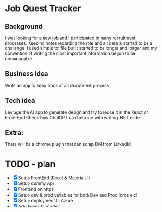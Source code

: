 ﻿# Job Quest Tracker

## Background
I was looking for a new job and I participated in many recruitment processes. Keeping notes regarding the role and all details started to be a challange. I used simple txt file but it started to be longer and longer and my convention of writing the most important information begun to be unmanagable 

## Business idea
Write an app to keep track of all recrutment process

## Tech idea
Levrage the AI app to generate design and try to reuse it in the React on Front-End
Check how ChatGPT can help me with writing .NET code

## Extra:
There will be a chrome plugin that can scrap DM from LinkedId


# TODO - plan
- [x] Setup FrontEnd (React & MaterialUI)
- [x] Setup dummy Api
- [x] Frontend on https
- [x] Setup dev & prod variables for both Dev and Prod (cros etc)
- [x] Setup deployment to Azure
- [x] Add Evens to models
- [ ] * Add Form to add/edit/view Recruitment Process & Events
      (Make nice view forms (text field disabled)?
      (improve edit froms (get correct inputs for dropdown)
      (reload table data after all actions - including adding new Process)
      (add button to add event for exising process)
      (fix buttons positions and style on each form)
      (make each form of the same size)
      (Make table header bolded)
- [ ] Prepare Mappings for dropdowns (nice names with spaces)
- [ ] Add Google Auth
- [ ] Add Persistent storage (CosmosDB, AzureSQL, Redis?)
- [ ] Conditional formatting to pritify the table

# TODO - backlog
- [ ] Drag and drop attachement & save it to blob or document DB
- [ ] Add Recrutiment Cycle (and group Recruitment processes)
- [ ] (consider) Split Company and R.Process


## Tricks & Things to remember
- To run local React Frontend: `set HTTPS=true&&npm start`
- Azure always free services https://azure.microsoft.com/en-us/pricing/free-services/
